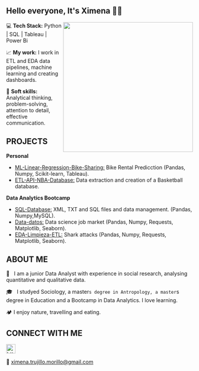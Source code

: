 ## Hello everyone, It's Ximena 👩‍💻

<img src="https://res.cloudinary.com/practicaldev/image/fetch/s--2bZIjPGC--/c_limit%2Cf_auto%2Cfl_progressive%2Cq_66%2Cw_880/https://dev-to-uploads.s3.amazonaws.com/i/d4tvukbt5mra37cvwklk.gif" width="350" align='right'>


 💻 **Tech Stack:** Python | SQL | Tableau | Power Bi
 
 📈 **My work:** I work in ETL and EDA data pipelines, machine learning and creating dashboards.
 
 💁 **Soft skills:** Analytical thinking, problem-solving, attention to detail, effective communication.

## PROJECTS

**Personal**
- [ML-Linear-Regression-Bike-Sharing:](https://github.com/XimenaPTM/ML-Linear-Regression-Bike-Sharing) Bike Rental Predicction (Pandas, Numpy, Scikit-learn, Tableau).
- [ETL-API-NBA-Database:](https://github.com/XimenaPTM/ETL_API_NBA-SQL-Database) Data extraction and creation of a Basketball database.

**Data Analytics Bootcamp**

- [SQL-Database:](https://github.com/XimenaPTM/SQL-Database-project-Adalab-promo-C-modulo-1) XML, TXT and SQL files and data management. (Pandas, Numpy,MySQL).
- [Data-datos:](https://github.com/XimenaPTM/Data-datos-project2-Adalab-promo-c-modulo-2-team4) Data science job market (Pandas, Numpy, Requests, Matplotlib, Seaborn).
- [EDA-Limpieza-ETL:](https://github.com/XimenaPTM/EDA-Limpieza-ETL-Adalab-promoC-mod2)  Shark attacks (Pandas, Numpy, Requests, Matplotlib, Seaborn).

## ABOUT ME

 🔭 &nbsp; I am a junior Data Analyst with experience in social research, analysing quantitative and qualitative data.

 🎓 &nbsp; I studyed Sociology, a master`s degree in Antropology, a master`s degree in Education and a Bootcamp in Data Analytics. I love learning.

🏕️ I enjoy nature, travelling and eating.

## CONNECT WITH ME

<a href="https://www.linkedin.com/in/ximenatrujillom/">
 
  <img src="https://www.vectorlogo.zone/logos/linkedin/linkedin-icon.svg" alt= "https://www.linkedin.com/in/ximenatrujillom/" height="25" width="25">
</a>

📧 ximena.trujillo.morillo@gmail.com
